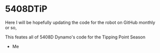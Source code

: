 # 5408DTiP

Here I will be hopefully updating the code for the robot on GitHub monthly or so,

This feates all of 5408D Dynamo's code for the Tipping Point Season

-  Me
